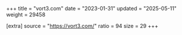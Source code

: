 +++
title = "vort3.com"
date = "2023-01-31"
updated = "2025-05-11"
weight = 29458

[extra]
source = "https://vort3.com/"
ratio = 94
size = 29
+++

